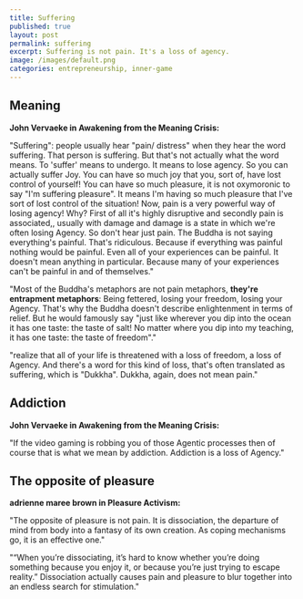 ```yaml
---
title: Suffering
published: true
layout: post
permalink: suffering
excerpt: Suffering is not pain. It's a loss of agency.
image: /images/default.png
categories: entrepreneurship, inner-game
---
```


## Meaning

**John Vervaeke in Awakening from the Meaning Crisis:**

"Suffering": people usually hear "pain/ distress" when they hear the word suffering. That person is suffering. But that's not actually what the word means. To 'suffer' means to undergo. It means to lose agency. So you can actually suffer Joy. You can have so much joy that you, sort of, have lost control of yourself! You can have so much pleasure, it is not oxymoronic to say "I'm suffering pleasure". It means I'm having so much pleasure that I've sort of lost control of the situation! Now, pain is a very powerful way of losing agency! Why? First of all it's highly disruptive and secondly pain is associated,, usually with damage and damage is a state in which we're often losing Agency. So don't hear just pain. The Buddha is not saying everything's painful. That's ridiculous. Because if everything was painful nothing would be painful. Even all of your experiences can be painful. It doesn't mean anything in particular. Because many of your experiences can't be painful in and of themselves." 

"Most of the Buddha's metaphors are not pain metaphors, **they're entrapment metaphors**: Being fettered, losing your freedom, losing your Agency. That's why the Buddha doesn't describe enlightenment in terms of relief. But he would famously say "just like wherever you dip into the ocean it has one taste: the taste of salt! No matter where you dip into my teaching, it has one taste: the taste of freedom"."

"realize that all of your life is threatened with a loss of freedom, a loss of Agency. And there's a word for this kind of loss, that's often translated as suffering, which is "Dukkha". Dukkha, again, does not mean pain."

## Addiction

**John Vervaeke in Awakening from the Meaning Crisis:**

"If the video gaming is robbing you of those Agentic processes then of course that is what we mean by addiction. Addiction is a loss of Agency."

## The opposite of pleasure

**adrienne maree brown in Pleasure Activism:**

"The opposite of pleasure is not pain. It is dissociation, the departure of mind from body into a fantasy of its own creation. As coping mechanisms go, it is an effective one."

"“When you’re dissociating, it’s hard to know whether you’re doing something because you enjoy it, or because you’re just trying to escape reality.” Dissociation actually causes pain and pleasure to blur together into an endless search for stimulation."